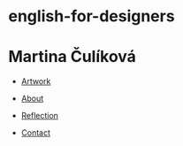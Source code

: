 # english-for-designers
# Martina Čulíková

- [Artwork](https://martina-culikova.github.io/english-for-designers/01-artwork/index)

- [About](https://martina-culikova.github.io/english-for-designers/02-about/index)

- [Reflection](https://martina-culikova.github.io/english-for-designers/02-reflection/index)

- [Contact](https://martina-culikova.github.io/english-for-designers/02-contact/index)


